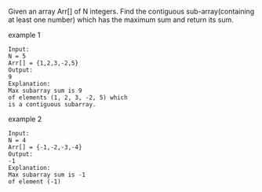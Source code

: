 Given an array Arr[] of N integers. Find the contiguous sub-array(containing at least one number) which has the maximum sum and return its sum.


example 1
```
Input:
N = 5
Arr[] = {1,2,3,-2,5}
Output:
9
Explanation:
Max subarray sum is 9
of elements (1, 2, 3, -2, 5) which 
is a contiguous subarray.
```
example 2
```
Input:
N = 4
Arr[] = {-1,-2,-3,-4}
Output:
-1
Explanation:
Max subarray sum is -1 
of element (-1)
```
